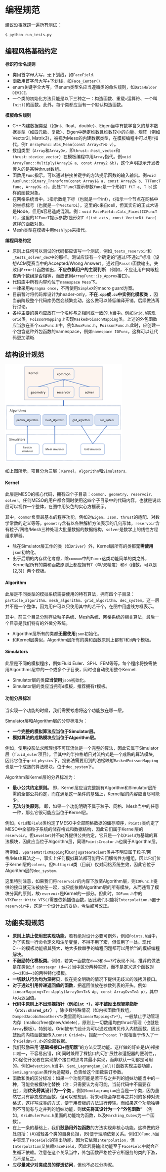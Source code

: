 # 编程规范

建议没事就跑一遍所有测试：

    $ python run_tests.py

## 编程风格基础约定

**标识符命名规则**

- 类用首字母大写，无下划线，如`FaceField`.
- 函数用首字母大写+下划线，如`Face_Center()`.
- enum关键字全大写，但enum类型名应当遵循类的命名规则，如`DataHolder DEVICE`.
- 一个类的初始化方法只能是以下三种之一：构造函数、重载`=`运算符、一个叫`Init()`的函数。此外，每个类都应当有一个默认构造函数。

**模板命名规则**

- C++内建数据类型（如int、float、double）、Eigen当中有数学含义的基本数据类型（如四元数、复数）、Eigen中确定维数且维数较小的向量、矩阵（例如Vector2i, Matrix3），被视为Meso的内建数据类型，在模板编程中可以用`T`指代。例`T ArrayFunc::Abs_Mean(const Array<T>& v)`。
- 数组类型（`Array`和`ArrayDv`，即`thrust::host_vector`和`thrust::device_vector`）在模板编程中用`Array`指代。例`void ArrayFunc::Multiply(Array1& a, const Array2 &b)`，这个声明提示开发者传入的是某种thrust数组。
- 函数用`Func`指示。可以通过拼接关键字的方法提示函数的输入输出。例`void AuxFunc::Binary_Transform(const Array1& a, const Array2& b, TTFuncT func, Array3& c)`，此处`TTFuncT`提示参数`func`是一个形如`T f(T a, T b)`这样的函数对象。
- 在网格系统当中，`I`指示数组下标（也就是一个int），`C`指示一个节点在网格中的坐标标号（也就是一个`VectorDi`）。这里的`C`来自cell，但其实它的正式术语是Node，但用`N`容易造成混淆。例：`void FaceField::Calc_Faces(ICFuncT f)`，这里的`ICFuncT`提示参数f是形如`T f(int axis, const VectorDi face)`这样的函数对象。
- Mesh类型在模板中用`MeshType`来指代。

**编程风格约定**

- 原则上任何可以测试的代码都应该写一个测试，例如`_tests_reservoir`和`_tests_solver_dec`中的那样。测试应该有一个确定的“通过/不通过”标准（设想ACM竞赛当中的Accepted/Wrong Answer），通过用`Pass()`函数输出，失败用`Error()`函数输出，**不应依赖用户的主观判断** （例如，不应让用户肉眼检查两个数组是否相等，而应该用`ArrayFunc::Is_Approx`接口）。
- 代码库中所有内容均位于`namespace Meso`下。
- 一律采用`#pragma once`，不再使用`SimpleX`的macro guard方案。
- 目前暂时将代码库设计为header-only，**不在`.cpp`或`.cu`中实例化模板类** ，因当前阶段整个代码库仍然会频繁变动，这么做可以降低编译开销。后续做法再行讨论。
- 各种主要的类均应放在一个名称与之相同或一致的`.h`当中。例如`Grid.h`实现`Grid`类，`PoissonMapping.h`实现`MaskedPoissonMapping`类。上述的外包函数应当放在某个`xxxFunc.h`中，例如`AuxFunc.h`，`PoissonFunc.h`.此时，应创建一个包含这种外包函数的namespace，例如`namespace IOFunc`，这样可以让代码更加清晰.

## 结构设计规范

<img src="./assets/meso_design.png" width =75% alt="mgpcg-smooth" align=center/>

如上图所示，项目分为三层：`Kernel`，`Algorithm`和`Simulators`.

#### Kernel

此层是MESO的核心代码，拥有四个子目录：`common`、`geometry`、`reservoir`、`solver`。任何MESO的用户都会同时使用这四个子目录中的代码内容，也就是说此层可以视作一个整体，在图中用染色的实心方框表示。

其中，`common`负责最基本的程序功能，例如对`Eigen`、`Json`、`thrust`的适配、对数学常数的定义等等。`geometry`含有以各种解析方法表示的几何形体，`reservoir`含有粒子/网格/Mesh三种处理大批量数据的数据结构，`solver`是数学上的线性方程组求解器。

- 除在Simulator层工作的类（如`Driver`）外，Kernel层所有的类都**无需使用**`json`初始化。
- 出于后期的内存优化考虑，除`common`中的`Timer`这类功能简单的类之外，Kernel层所有的类和函数原则上都应拥有`T`（单/双精度）和`d`（维数，可以是{2,3}）两个模板。

#### Algorithm

此层是不同类型的模拟系统需要使用的特有算法，拥有四个子目录：`particle_algorithm`、`mesh_algorithm`、`grid_algorithm`、`dec_system`。这一层并不是一个整体，因为用户可以只使用其中的若干个，在图中用虚线方框表示。

其中，前三个目录分别存放粒子系统、Mesh系统、网格系统的相关算法，最后一个目录是我们特有的外微分系统。

- Algorithm层所有的类都**无需使用**`json`初始化。
- 和Kernel层类似，Algorithm层所有的类和函数原则上都有`T`和`d`两个模板。

#### Simulators

此层是不同的模拟程序，例如Fluid Euler、SPH、FEM等等。每个程序将按需使用Algorithms层中的一个或多个子目录，同时也自动使用整个Kernel.

- Simulator层的类**应当使用**`json`初始化。
- Simulator层的类应当拥有`d`模板，推荐拥有`T`模板。

#### 功能分层标准

当实现一个功能的时候，我们需要考虑将这个功能放在哪一层。

Simulator层和Algorithm层的分界标准为：
- **一个完整的模拟算法应当位于Simulator层。**
- **模拟算法的成熟模块应当位于Algorithm层。**

例如，使用投影法求解理想不可压流体是一个完整的算法，因此它属于Simulator层（`fluid_euler`项目）。但其中的半拉格朗日对流格式是一个成熟的算法模块，因此它位于`grid_physics`下。投影法需要用到的泊松映射`MaskedPoissonMapping`也是一个成熟的算法模块，位于`dec_system`下。

Algorithm和Kernel层的分界标准为：
- **最小公共约定原则。** 即，Kernel层应当完整拥有Algorithm和Simulator层所需的全部公共约定，而在满足这一条件的基础上，Kernel层的内容应当尽可能少。
- **无法分类原则。** 即，如果一个功能明确不属于粒子、网格、Mesh当中的任意一种，那么它很可能应当位于Kernel层。

例如，`Grid`和`Field`类约定了MESO中全部网格数据的储存顺序，`Points`类约定了MESO中全部粒子系统的储存格式和数据结构，因此它们属于Kernel层的`reservoir`。但`LevelSet`并不向外提供公共约定，它只是一个以`Field`为基础的算法模块，因此应当位于Algorithm层，同理`PointsCreator.h`也属于Algorithm层。

再例如，`SparseMatrixMapping`和`ConjugateGradient`类并不明显属于粒子/网格/Mesh算法之一，事实上任何模拟算法都可能用它们解线性方程组，因此它们位于Kernel层的`solver`。但`Multigrid`类（目前）仅对网格系统生效，因此它位于Algorithm层的`dec_system`.

这里特别注意，如果我们将`reservoir`的内容下放至Algorithm层，则`IOFunc.h`提供的接口就无法被放在一起，或只能依赖Algorithm层的所有模块，从而违背了模块分离的原则，故`reservoir`是Kernel的一部分。但此时，`IOFunc.h`中的`VTKFunc::Write_VTS()`需要依赖插值函数，因此我们只能将`Interpolation.h`置于`reservoir`中，这是一个设计上的妥协，今后或可改正。


## 功能实现规范

- **原则上禁止使用宏实现功能**，若有绝对设计必要可例外，例如`Points.h`当中，为了实现一行命令定义和注册变量，不得不用了宏，但仅用了一处。现代C++的模板功能极其强大，绝大多数棘手的编程问题都可以用恰当的模板编程解决。
- **不鼓励特化模板类**。例如，若某一函数在`d==2`和`d==3`时表现不同，推荐的做法是在类似`if constexpr (d==2)`当中区分两种实现，而不是定义这个函数对`d==2`和`d==3`的两种特化模板。
- **一切默认行为均为深拷贝**，仅在完全明确的情况下提供无歧义的浅拷贝接口。
- **对于通过引用传递返回值的函数**，把返回值放在参数列表的开头。例如`LinearMapping<T>::Apply(ArrayDv<T>& Ap, const ArrayDv<T>& p)`，其中`Ap`为返回值。
- **代码中原则上不出现裸指针（例如`int *`），亦不鼓励出现智能指针（`std::shared_ptr`）** ，除少数特殊情况（如内核函数传数组，`DampedJacobiSmoother<T>`类里面的`LinearMapping<T>*`）。一般禁止手动管理内存（malloc/free或new/delete），原则上一切数组均由thrust管理（也就是`Array`模板）。特别地，Grid被专门设计为可以通过值拷贝传入内核函数，因此鼓励向内核函数里传入`const Grid<d>`，搭配一个`const T*`就相当于传入了一个`FieldDv<T,d>`的全部数据。
- 我们鼓励采用“**基础裸接口+适配器**”的方法实现功能。这样做的好处是(A)裸接口唯一，不容易出错，(B)同时兼顾了裸接口的可扩展性和适配器的便利性，，(C)促使开发者在实现某个接口时思考其最小实现，而非默认一切都是可用的。例如`Advection.h`当中，`Semi_Lagrangian_Cell()`函数实现主要功能，`SemiLagrangian`类作为适配器，负责给这个函数装订参数。
- 函数和类的区分标准：如果一个功能可能是若干与之并列的姐妹功能当中的一种，可能会被模块化替换（注：只需要认为有可能，当前代码中不需要存在），则**优先将其设计为一个类** 。例如`SemiLagrangian`应当是一个类，因为虽然它只有静态成员函数，但可以预想到，将来可能会存在与之并列的多种对流格式，这样写成类的方式，便于用模板的方法进行传输。而如果这个功能独特到不可能有与之并列的姐妹功能，则**优先将其设计为一个“外包函数”** （例如，`GridEulerFunc.h`里面的功能均为函数，以及`Marching_Cubes`为一个函数）。
- 在上一条的基础上，我们**鼓励用外包函数**的方法实现非核心功能。这样做的好处包括：(A)减轻各个类的自身负担，(B)便于理顺依赖关系。例如`IOFunc.h`当中实现了`FaceField`的输出功能，因为它依赖`Interpolation`，但`Interpolation`又依赖`FaceField`，因此若将输出功能至于`FaceField`中就会产生循环依赖。注意在这个关系当中，外包函数严格位于它所服务的类的下游，而不是反之。
- 应**尽量减少对类成员的穿透访问**，但也不必过分拘泥。

